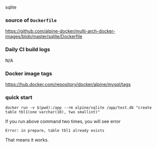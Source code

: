 sqlite

### source of `Dockerfile`

https://github.com/alpine-docker/multi-arch-docker-images/blob/master/sqlite/Dockerfile

### Daily CI build logs

N/A

### Docker image tags

https://hub.docker.com/repository/docker/alpine/mysql/tags

### quick start

```
docker run -v $(pwd):/app --rm alpine/sqlite /app/test.db "create table tbl1(one varchar(10), two smallint)"
```

If you run above command two times, you will see error

```
Error: in prepare, table tbl1 already exists
```

That means it works.

